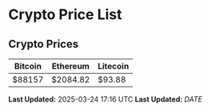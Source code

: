 # Crypto Price List

## Crypto Prices
| Bitcoin | Ethereum | Litecoin |
| ------- | -------- | -------- |
| $88157 | $2084.82 | $93.88 |
**Last Updated:** 2025-03-24 17:16 UTC
**Last Updated:** $DATE$
